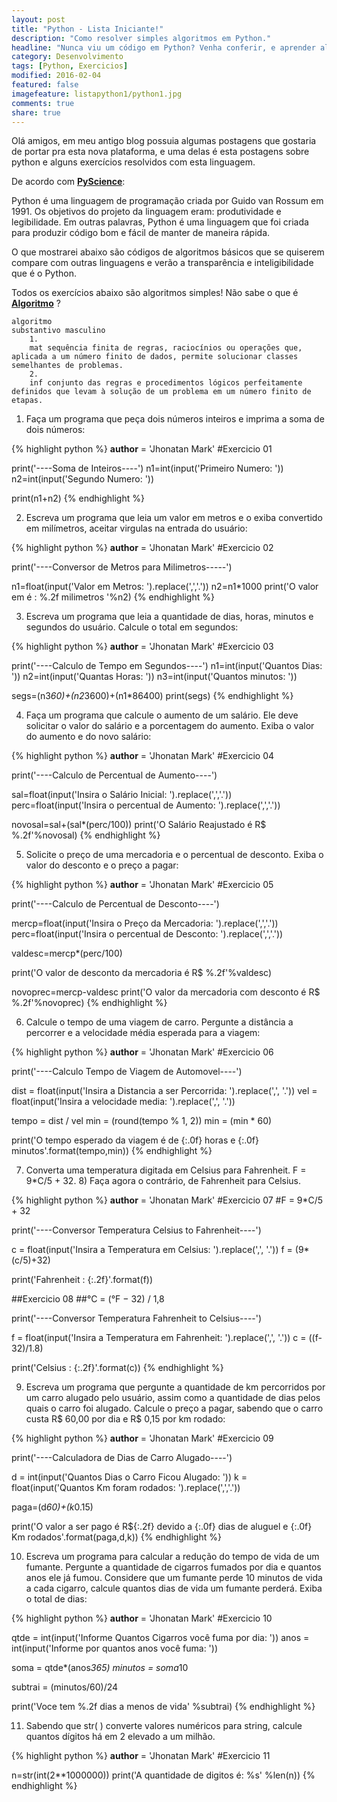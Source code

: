 ```yaml
---
layout: post
title: "Python - Lista Iniciante!"
description: "Como resolver simples algoritmos em Python."
headline: "Nunca viu um código em Python? Venha conferir, e aprender algoritmos."
category: Desenvolvimento
tags: [Python, Exercicios]
modified: 2016-02-04
featured: false
imagefeature: listapython1/python1.jpg
comments: true
share: true
---
```


Olá amigos, em meu antigo blog possuia algumas postagens que gostaria de portar pra esta nova plataforma, e uma delas é esta postagens sobre python e alguns exercícios resolvidos com esta linguagem.

De acordo com **[PyScience](http://pyscience-brasil.wikidot.com/python:python-oq-e-pq)**:

>
Python é uma linguagem de programação criada por Guido van Rossum em 1991. Os objetivos do projeto da linguagem eram: produtividade e legibilidade. Em outras palavras, Python é uma linguagem que foi criada para produzir código bom e fácil de manter de maneira rápida.

O que mostrarei abaixo são códigos de algoritmos básicos que se quiserem compare com outras linguagens e verão a transparência e inteligibilidade que é o Python.

Todos os exercícios abaixo são algoritmos simples! Não sabe o que é **[Algoritmo](https://pt.wikipedia.org/wiki/Algoritmo)** ?

>
    algoritmo
    substantivo masculino
        1.
        mat sequência finita de regras, raciocínios ou operações que, aplicada a um número finito de dados, permite solucionar classes semelhantes de problemas.
        2.
        inf conjunto das regras e procedimentos lógicos perfeitamente definidos que levam à solução de um problema em um número finito de etapas.

1) Faça um programa que peça dois números inteiros e imprima a soma de dois números:

{% highlight python %}
__author__ = 'Jhonatan Mark'
#Exercicio 01

print('----Soma de Inteiros----')
n1=int(input('Primeiro Numero: '))
n2=int(input('Segundo Numero: '))

print(n1+n2)
{% endhighlight %}

2) Escreva um programa que leia um valor em metros e o exiba convertido em milímetros, aceitar virgulas na entrada do usuário:

{% highlight python %}
__author__ = 'Jhonatan Mark'
#Exercicio 02

print('----Conversor de Metros para Milimetros-----')

n1=float(input('Valor em Metros: ').replace(',','.'))
n2=n1*1000
print('O valor em é : %.2f milimetros '%n2)
{% endhighlight %}

3) Escreva um programa que leia a quantidade de dias, horas, minutos e segundos do usuário. Calcule o total em segundos:

{% highlight python %}
__author__ = 'Jhonatan Mark'
#Exercicio 03

print('----Calculo de Tempo em Segundos----')
n1=int(input('Quantos Dias: '))
n2=int(input('Quantas Horas: '))
n3=int(input('Quantos minutos: '))

segs=(n3*60)+(n2*3600)+(n1*86400)
print(segs)
{% endhighlight %}

4) Faça um programa que calcule o aumento de um salário. Ele deve solicitar o valor do salário e a porcentagem do aumento. Exiba o valor do aumento e do novo salário:

{% highlight python %}
__author__ = 'Jhonatan Mark'
#Exercicio 04

print('----Calculo de Percentual de Aumento----')

sal=float(input('Insira o Salário Inicial: ').replace(',','.'))
perc=float(input('Insira o percentual de Aumento: ').replace(',','.'))

novosal=sal+(sal*(perc/100))
print('O Salário Reajustado é R$ %.2f'%novosal)
{% endhighlight %}

5) Solicite o preço de uma mercadoria e o percentual de desconto. Exiba o valor do desconto e o preço a pagar:

{% highlight python %}
__author__ = 'Jhonatan Mark'
#Exercicio 05

print('----Calculo de Percentual de Desconto----')

mercp=float(input('Insira o Preço da Mercadoria: ').replace(',','.'))
perc=float(input('Insira o percentual de Desconto: ').replace(',','.'))

valdesc=mercp*(perc/100)

print('O valor de desconto da mercadoria é R$ %.2f'%valdesc)

novoprec=mercp-valdesc
print('O valor da mercadoria com desconto é R$ %.2f'%novoprec)
{% endhighlight %}

6) Calcule o tempo de uma viagem de carro. Pergunte a distância a percorrer e a velocidade média esperada para a viagem:

{% highlight python %}
__author__ = 'Jhonatan Mark'
#Exercicio 06

print('----Calculo Tempo de Viagem de Automovel----')

dist = float(input('Insira a Distancia a ser Percorrida: ').replace(',', '.'))
vel = float(input('Insira a velocidade media: ').replace(',', '.'))

tempo = dist / vel
min = (round(tempo % 1, 2))
min = (min * 60)

print('O tempo esperado da viagem é de {:.0f} horas e {:.0f} minutos'.format(tempo,min))
{% endhighlight %}

7) Converta uma temperatura digitada em Celsius para Fahrenheit. F = 9*C/5 + 32. 8) Faça agora o contrário, de Fahrenheit para Celsius.

{% highlight python %}
__author__ = 'Jhonatan Mark'
#Exercicio 07
#F = 9*C/5 + 32

print('----Conversor Temperatura Celsius to Fahrenheit----')

c = float(input('Insira a Temperatura em Celsius: ').replace(',', '.'))
f = (9*(c/5)+32)

print('Fahrenheit : {:.2f}'.format(f))

##Exercicio 08
##°C = (°F − 32) / 1,8

print('----Conversor Temperatura Fahrenheit to Celsius----')

f = float(input('Insira a Temperatura em Fahrenheit: ').replace(',', '.'))
c = ((f-32)/1.8)

print('Celsius : {:.2f}'.format(c))
{% endhighlight %}

9) Escreva um programa que pergunte a quantidade de km percorridos por um carro alugado pelo usuário, assim como a quantidade de dias pelos quais o carro foi alugado. Calcule o preço a pagar, sabendo que o carro custa R$ 60,00 por dia e R$ 0,15 por km rodado:

{% highlight python %}
__author__ = 'Jhonatan Mark'
#Exercicio 09

print('----Calculadora de Dias de Carro Alugado----')

d = int(input('Quantos Dias o Carro Ficou Alugado: '))
k = float(input('Quantos Km foram rodados: ').replace(',','.'))

paga=(d*60)+(k*0.15)

print('O valor a ser pago é R${:.2f} devido a {:.0f} dias de aluguel e {:.0f} Km rodados'.format(paga,d,k))
{% endhighlight %}

10) Escreva um programa para calcular a redução do tempo de vida de um fumante. Pergunte a quantidade de cigarros fumados por dia e quantos anos ele já fumou. Considere que um fumante perde 10 minutos de vida a cada cigarro, calcule quantos dias de vida um fumante perderá. Exiba o total de dias:

{% highlight python %}
__author__ = 'Jhonatan Mark'
#Exercicio 10

qtde = int(input('Informe Quantos Cigarros você fuma por dia: '))
anos = int(input('Informe por quantos anos você fuma: '))

soma = qtde*(anos*365)
minutos = soma*10

subtrai = (minutos/60)/24

print('Voce tem %.2f dias a menos de vida' %subtrai)
{% endhighlight %}

11) Sabendo que str( ) converte valores numéricos para string, calcule quantos dígitos há em 2 elevado a um milhão.

{% highlight python %}
__author__ = 'Jhonatan Mark'
#Exercicio 11

n=str(int(2**1000000))
print('A quantidade de digitos é: %s' %len(n))
{% endhighlight %}
